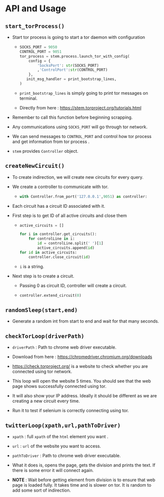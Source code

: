 # API and Usage

## `start_torProcess()`

* Start tor process is going to start a tor daemon with configuration  

  * ```python
    SOCKS_PORT = 9050
    CONTROL_PORT = 9051
    tor_process = stem.process.launch_tor_with_config(
        config = {
            'SocksPort': str(SOCKS_PORT)
            ,'ControlPort':str(CONTROL_PORT)
        },
       init_msg_handler = print_bootstrap_lines,
    )
    ```

  * `print_bootstrap_lines` is simply going to print tor messages on terminal.

  * Directly from here : https://stem.torproject.org/tutorials.html

* Remember to call this function before beginning scrapping. 
* Any communications using `SOCKS_PORT` will go through tor network.
* We can send messages to `CONTROL_PORT` and control how tor process and get information from tor process .
* `stem` provides `Controller` object.

## `createNewCircuit()`

* To create indirection, we will create new circuits for every query.

* We create a controller to communicate with tor. 

  * ```python
    with Controller.from_port('127.0.0.1',9051) as controller:
    ```

* Each circuit has a circuit ID associated with it.

* First step is to get ID of all active circuits and close them 

  * ```python
    active_circuits = []
    
    for i in controller.get_circuits():
        for controlLine in i:
            id = controlLine.split(' ')[1]
    		active_circuits.append(id)
    for id in active_circuits:
        controller.close_circuit(id)        
    ```

  * `i` is a string.

* Next step is to create a circuit. 

  * Passing 0 as circuit ID, controller will create a circuit.

  * ```python
    controller.extend_circuit(0)
    ```

## `randomSleep(start,end)`

* Generate a random int from start to end and wait for that many seconds.

## `checkTorLoop(driverPath)`

* `driverPath` : Path to chrome web driver executable. 
* Download from here : https://chromedriver.chromium.org/downloads
* https://check.torproject.org/ is a website to check whether you are connected using  tor network. 

* This loop will open the website 5 times. You should see that the web page shows successfully connected using tor. 

* It will also show your IP address. Ideally it should be different as we are creating a new circuit every time.
* Run it to test if selenium is correctly connecting using tor. 

## `twitterLoop(xpath,url,pathToDriver)`

* `xpath` : full `xpath` of the `html` element you want .
* `url` : `url` of the website you want to access. 
* `pathToDriver` : Path to chrome web driver executable. 

* What it does is, opens the page, gets the division and prints the text. If there is some error it will connect again.
* **NOTE**  : Wait before getting element from division is to ensure that web page is loaded fully. It takes time and is slower on tor.  It is random to add some sort of indirection. 